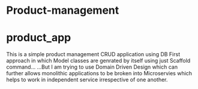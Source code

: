 
# Product-management

# product_app
This is a simple product management CRUD application using DB First approach in which Model classes are genrated by itself using just Scaffold command...
...But I am trying to use Domain Driven Design which can further allows monolithic applications to  be broken into Microservies which helps to work in  independent service irrespective of one another.

